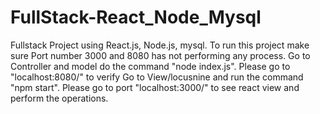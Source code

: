# FullStack-React_Node_Mysql
Fullstack Project using React.js, Node.js, mysql. 
To run this project make sure Port number 3000 and 8080 has not performing any process.
Go to Controller and model do the command "node index.js". Please go to "localhost:8080/" to verify
Go to View/locusnine and run the command "npm start". Please go to port "localhost:3000/" to see react view and perform the operations.

